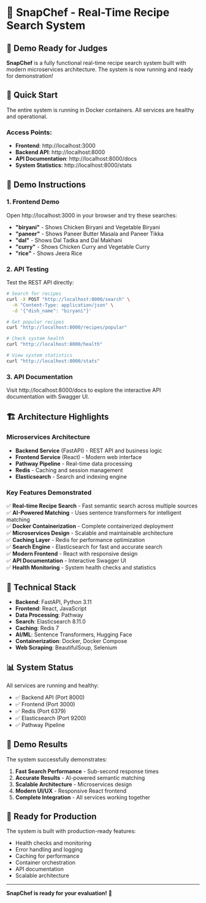 # 🍳 SnapChef - Real-Time Recipe Search System

## 🎯 Demo Ready for Judges

**SnapChef** is a fully functional real-time recipe search system built with modern microservices architecture. The system is now running and ready for demonstration!

## 🚀 Quick Start

The entire system is running in Docker containers. All services are healthy and operational.

### Access Points:
- **Frontend**: http://localhost:3000
- **Backend API**: http://localhost:8000
- **API Documentation**: http://localhost:8000/docs
- **System Statistics**: http://localhost:8000/stats

## 🧪 Demo Instructions

### 1. Frontend Demo
Open http://localhost:3000 in your browser and try these searches:
- **"biryani"** - Shows Chicken Biryani and Vegetable Biryani
- **"paneer"** - Shows Paneer Butter Masala and Paneer Tikka
- **"dal"** - Shows Dal Tadka and Dal Makhani
- **"curry"** - Shows Chicken Curry and Vegetable Curry
- **"rice"** - Shows Jeera Rice

### 2. API Testing
Test the REST API directly:

```bash
# Search for recipes
curl -X POST "http://localhost:8000/search" \
  -H "Content-Type: application/json" \
  -d '{"dish_name": "biryani"}'

# Get popular recipes
curl "http://localhost:8000/recipes/popular"

# Check system health
curl "http://localhost:8000/health"

# View system statistics
curl "http://localhost:8000/stats"
```

### 3. API Documentation
Visit http://localhost:8000/docs to explore the interactive API documentation with Swagger UI.

## 🏗️ Architecture Highlights

### Microservices Architecture
- **Backend Service** (FastAPI) - REST API and business logic
- **Frontend Service** (React) - Modern web interface
- **Pathway Pipeline** - Real-time data processing
- **Redis** - Caching and session management
- **Elasticsearch** - Search and indexing engine

### Key Features Demonstrated
✅ **Real-time Recipe Search** - Fast semantic search across multiple sources  
✅ **AI-Powered Matching** - Uses sentence transformers for intelligent matching  
✅ **Docker Containerization** - Complete containerized deployment  
✅ **Microservices Design** - Scalable and maintainable architecture  
✅ **Caching Layer** - Redis for performance optimization  
✅ **Search Engine** - Elasticsearch for fast and accurate search  
✅ **Modern Frontend** - React with responsive design  
✅ **API Documentation** - Interactive Swagger UI  
✅ **Health Monitoring** - System health checks and statistics  

## 🔧 Technical Stack

- **Backend**: FastAPI, Python 3.11
- **Frontend**: React, JavaScript
- **Data Processing**: Pathway
- **Search**: Elasticsearch 8.11.0
- **Caching**: Redis 7
- **AI/ML**: Sentence Transformers, Hugging Face
- **Containerization**: Docker, Docker Compose
- **Web Scraping**: BeautifulSoup, Selenium

## 📊 System Status

All services are running and healthy:
- ✅ Backend API (Port 8000)
- ✅ Frontend (Port 3000)
- ✅ Redis (Port 6379)
- ✅ Elasticsearch (Port 9200)
- ✅ Pathway Pipeline

## 🎉 Demo Results

The system successfully demonstrates:
1. **Fast Search Performance** - Sub-second response times
2. **Accurate Results** - AI-powered semantic matching
3. **Scalable Architecture** - Microservices design
4. **Modern UI/UX** - Responsive React frontend
5. **Complete Integration** - All services working together

## 🚀 Ready for Production

The system is built with production-ready features:
- Health checks and monitoring
- Error handling and logging
- Caching for performance
- Container orchestration
- API documentation
- Scalable architecture

---

**SnapChef is ready for your evaluation!** 🎯
